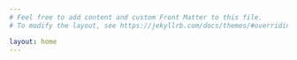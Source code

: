 ```yaml
---
# Feel free to add content and custom Front Matter to this file.
# To modify the layout, see https://jekyllrb.com/docs/themes/#overriding-theme-defaults

layout: home
--- 
```



<!-- | ![profile](./images/profile.jpeg) | Diego Amador| -->
